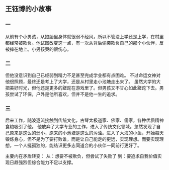 ##  王钰博的小故事
### 一
从前有个小男孩，从娘胎里身体就很弱不经风，所以不管没上学还是上学，在村里都经常被欺负。他试图改变这一点，有一次从背后偷袭欺负自己的那个小伙伴，反被摔在地上。小男孩哭的很伤心。

### 二
但他没意识到自己已经弱到精力不足甚至完成学业都有点困难。
不过命运女神对他很照顾，最终还是考上了大学，还是从村里走小池塘走出来了。
虽然大学的大把美好时光，但他还是更多的蹉跎在游戏里了。但男孩又不甘心如此蹉跎下去。男孩尝试了环保，户外是他所喜欢，但并不是他一生的追求。
### 三
后来工作，随波逐流接触到传统文化，古琴太极道家、佛家、儒家，各种优质精神食粮吸引了他。
他放弃了大学专业的工作，进入了传统文化领域。忽然发现了自己原来是这么的弱小，原来的小池塘是这么的污浊。进入了大海的小鱼，开始每天锻炼身心，但不是为了要打败谁，而是让自己能走的更远，实现理想。而要实现理想，一个人挺孤独的，能结识更多志同道合的小伙伴一同前行更好了。


主要内在矛盾转变：
从：想要不被欺负，但尝试了失败了
到：要追求自我价值实现日趋强烈但综合能力不足以支撑。








